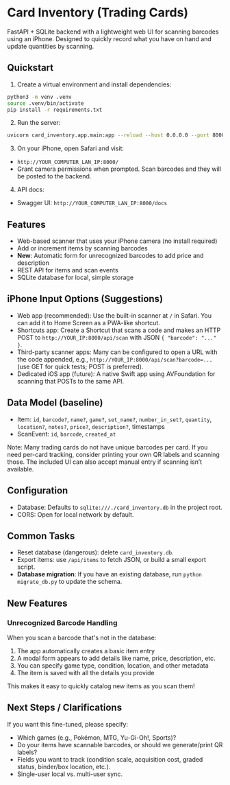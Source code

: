# Card Inventory (Trading Cards)

FastAPI + SQLite backend with a lightweight web UI for scanning barcodes using an iPhone. Designed to quickly record what you have on hand and update quantities by scanning.

## Quickstart

1. Create a virtual environment and install dependencies:

```bash
python3 -m venv .venv
source .venv/bin/activate
pip install -r requirements.txt
```

2. Run the server:

```bash
uvicorn card_inventory.app.main:app --reload --host 0.0.0.0 --port 8000
```

3. On your iPhone, open Safari and visit:

- `http://YOUR_COMPUTER_LAN_IP:8000/`
- Grant camera permissions when prompted. Scan barcodes and they will be posted to the backend.

4. API docs:

- Swagger UI: `http://YOUR_COMPUTER_LAN_IP:8000/docs`

## Features

- Web-based scanner that uses your iPhone camera (no install required)
- Add or increment items by scanning barcodes
- **New**: Automatic form for unrecognized barcodes to add price and description
- REST API for items and scan events
- SQLite database for local, simple storage

## iPhone Input Options (Suggestions)

- Web app (recommended): Use the built-in scanner at `/` in Safari. You can add it to Home Screen as a PWA-like shortcut.
- Shortcuts app: Create a Shortcut that scans a code and makes an HTTP POST to `http://YOUR_IP:8000/api/scan` with JSON `{ "barcode": "..." }`.
- Third-party scanner apps: Many can be configured to open a URL with the code appended, e.g., `http://YOUR_IP:8000/api/scan?barcode=...` (use GET for quick tests; POST is preferred).
- Dedicated iOS app (future): A native Swift app using AVFoundation for scanning that POSTs to the same API.

## Data Model (baseline)

- Item: `id`, `barcode?`, `name?`, `game?`, `set_name?`, `number_in_set?`, `quantity`, `location?`, `notes?`, `price?`, `description?`, timestamps
- ScanEvent: `id`, `barcode`, `created_at`

Note: Many trading cards do not have unique barcodes per card. If you need per-card tracking, consider printing your own QR labels and scanning those. The included UI can also accept manual entry if scanning isn’t available.

## Configuration

- Database: Defaults to `sqlite:///./card_inventory.db` in the project root.
- CORS: Open for local network by default.

## Common Tasks

- Reset database (dangerous): delete `card_inventory.db`.
- Export items: use `/api/items` to fetch JSON, or build a small export script.
- **Database migration**: If you have an existing database, run `python migrate_db.py` to update the schema.

## New Features

### Unrecognized Barcode Handling
When you scan a barcode that's not in the database:
1. The app automatically creates a basic item entry
2. A modal form appears to add details like name, price, description, etc.
3. You can specify game type, condition, location, and other metadata
4. The item is saved with all the details you provide

This makes it easy to quickly catalog new items as you scan them!

## Next Steps / Clarifications

If you want this fine-tuned, please specify:
- Which games (e.g., Pokémon, MTG, Yu-Gi-Oh!, Sports)?
- Do your items have scannable barcodes, or should we generate/print QR labels?
- Fields you want to track (condition scale, acquisition cost, graded status, binder/box location, etc.).
- Single-user local vs. multi-user sync.